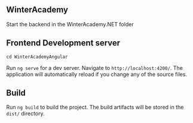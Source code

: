 ## WinterAcademy

Start the backend in the WinterAcademy.NET folder

## Frontend Development server

`cd WinterAcademyAngular`

Run `ng serve` for a dev server. Navigate to `http://localhost:4200/`. The application will automatically reload if you change any of the source files.

## Build

Run `ng build` to build the project. The build artifacts will be stored in the `dist/` directory.

